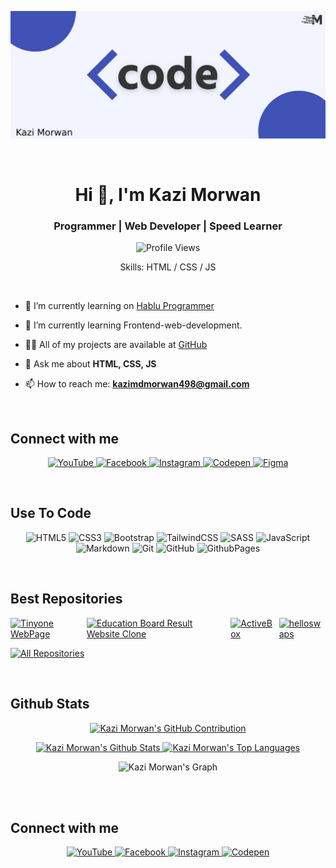<p align="center">
  <img src="./code.jpg" alt="Code"/>
</p>

<br>

<h1 align="center">Hi 👋, I'm Kazi Morwan</h1>
<h3 align="center">Programmer | Web Developer | Speed Learner</h3>

<div align="center">

![Profile Views](https://visitcount.itsvg.in/api?id=kazimorwan498&icon=0&color=0)

Skills: HTML / CSS / JS

</div>

<br>

- 🔭 I’m currently learning on [Hablu Programmer](https://www.hablu-programmer.com/)

- 🌱 I’m currently learning Frontend-web-development.

- 👨‍💻 All of my projects are available at [GitHub](https://github.com/kazimorwan498)

- 💬 Ask me about **HTML, CSS, JS**

- 📫 How to reach me: **<kazimdmorwan498@gmail.com>**

<br>

## Connect with me

<p align="center">
    <a href="https://youtube.com/@kazimorwan498">
        <img src="https://img.shields.io/badge/YouTube-%23FF0000.svg?style=for-the-badge&logo=YouTube&logoColor=white" alt="YouTube" />
    </a>
    <a href="https://facebook.com/kazimorwan498">
        <img src="https://img.shields.io/badge/Facebook-%231877F2.svg?style=for-the-badge&logo=Facebook&logoColor=white" alt="Facebook" />
    </a>
    <a href="https://instagram.com/kazimorwan498">
        <img src="https://img.shields.io/badge/Instagram-%23E4405F.svg?style=for-the-badge&logo=Instagram&logoColor=white" alt="Instagram" />
    </a>
    <a href="https://codepen.io/kazimorwan498">
        <img src="https://img.shields.io/badge/Codepen-000000?style=for-the-badge&logo=codepen&logoColor=white" alt="Codepen" />
    </a>
    <a href="https://www.figma.com/@kazimorwan498">
       <img src="https://img.shields.io/badge/Figma-F24E1E?style=for-the-badge&logo=figma&logoColor=white" alt="Figma" />
    </a>
</p>

<br>

## Use To Code

<p align="center">
    <img src="https://img.shields.io/badge/html5-%23E34F26.svg?style=for-the-badge&logo=html5&logoColor=white" alt="HTML5" />
    <img src="https://img.shields.io/badge/css3-%231572B6.svg?style=for-the-badge&logo=css3&logoColor=white" alt="CSS3" />
    <img src="https://img.shields.io/badge/bootstrap-%23712cf9.svg?style=for-the-badge&logo=bootstrap&logoColor=white" alt="Bootstrap" />
    <img src="https://img.shields.io/badge/Tailwind_CSS-38bdf8?style=for-the-badge&logo=tailwind-css&logoColor=white" alt="TailwindCSS" />
    <img src="https://img.shields.io/badge/sass-%23CC6699.svg?style=for-the-badge&logo=sass&logoColor=white" alt="SASS" />
    <img src="https://img.shields.io/badge/javascript-%23323330.svg?style=for-the-badge&logo=javascript&logoColor=%23F7DF1E" alt="JavaScript" />
    <img src="https://img.shields.io/badge/markdown-%23000000.svg?style=for-the-badge&logo=markdown&logoColor=white" alt="Markdown" />
    <img src="https://img.shields.io/badge/git-%23F05033.svg?style=for-the-badge&logo=git&logoColor=white" alt="Git" />
    <img src="https://img.shields.io/badge/github-%23121011.svg?style=for-the-badge&logo=github&logoColor=white" alt="GitHub" />
    <img src="https://img.shields.io/badge/github%20pages-121013?style=for-the-badge&logo=github&logoColor=white" alt="GithubPages" />
</p>

<br/>

## Best Repositories

<div style="display: flex; justify-content: space-between; gap: 10px;">
  <a href="https://github.com/kazimorwan498/Tinyone/">
    <img src="https://github-readme-stats.vercel.app/api/pin/?username=kazimorwan498&repo=Tinyone&border_color=7F3FBF&bg_color=0D1117&title_color=C9D1D9&text_color=8B949E&icon_color=7F3FBF&height=150" alt="Tinyone WebPage" />
  </a>

  <a href="https://github.com/kazimorwan498/Education_Board_Result_Website_Clone">
    <img src="https://github-readme-stats.vercel.app/api/pin/?username=kazimorwan498&repo=Education_Board_Result_Website_Clone&border_color=7F3FBF&bg_color=0D1117&title_color=C9D1D9&text_color=8B949E&icon_color=7F3FBF&height=150" alt="Education Board Result Website Clone" />
  </a>

  <a href="https://github.com/kazimorwan498/ActiveBox">
    <img src="https://github-readme-stats.vercel.app/api/pin/?username=kazimorwan498&repo=ActiveBox&border_color=7F3FBF&bg_color=0D1117&title_color=C9D1D9&text_color=8B949E&icon_color=7F3FBF&height=150" alt="ActiveBox" />
  </a>

  <a href="https://github.com/kazimorwan498/helloswaps">
    <img src="https://github-readme-stats.vercel.app/api/pin/?username=kazimorwan498&repo=helloswaps&border_color=7F3FBF&bg_color=0D1117&title_color=C9D1D9&text_color=8B949E&icon_color=7F3FBF&height=150" alt="helloswaps" />
  </a>
</div>

<a href="https://github.com/kazimorwan498?tab=repositories" target="_blank"><img alt="All Repositories" title="All Repositories" src="https://img.shields.io/badge/-All%20Repositories-2962FF?style=for-the-badge&logo=koding&logoColor=white"/></a>

<br/>

## Github Stats

<p align="center">
  <a href="https://github.com/kazimorwan498">
    <img src="https://github-profile-summary-cards.vercel.app/api/cards/profile-details?username=kazimorwan498&theme=radical" alt="Kazi Morwan's GitHub Contribution"/>
  </a>
</p>

<p align="center">
    <a href="https://github.com/kazimorwan498">
      <img alt="Kazi Morwan's Github Stats" src="https://denvercoder1-github-readme-stats.vercel.app/api?username=kazimorwan498&show_icons=true&count_private=true&theme=react&border_color=7F3FBF&bg_color=0D1117&title_color=F85D7F&icon_color=F8D866" height="200px" width="auto"/>
    </a>
    <a href="https://github.com/kazimorwan498">
      <img alt="Kazi Morwan's Top Languages" src="https://denvercoder1-github-readme-stats.vercel.app/api/top-langs/?username=kazimorwan498&langs_count=8&layout=compact&theme=react&border_color=7F3FBF&bg_color=0D1117&title_color=F85D7F&icon_color=F8D866" height="200px" width="auto"/>
    </a>
</p>

<p align="center">
  <img src="https://github-readme-activity-graph.vercel.app/graph?username=kazimorwan498&custom_title=Kazi_Morwan's%20GitHub%20Activity%20Graph&bg_color=0D1117&color=7F3FBF&line=7F3FBF&point=7F3FBF&area_color=FFFFFF&title_color=FFFFFF&area=true" alt="Kazi Morwan's Graph"/>
</p>

<br/>
<br/>

## Connect with me

<p align="center">
    <a href="https://youtube.com/@kazimorwan498">
        <img src="https://img.shields.io/badge/YouTube-%23FF0000.svg?style=for-the-badge&logo=YouTube&logoColor=white" alt="YouTube" />
    </a>
    <a href="https://facebook.com/kazimorwan498">
        <img src="https://img.shields.io/badge/Facebook-%231877F2.svg?style=for-the-badge&logo=Facebook&logoColor=white" alt="Facebook" />
    </a>
    <a href="https://instagram.com/kazimorwan498">
        <img src="https://img.shields.io/badge/Instagram-%23E4405F.svg?style=for-the-badge&logo=Instagram&logoColor=white" alt="Instagram" />
    </a>
    <a href="https://codepen.io/kazimorwan498">
        <img src="https://img.shields.io/badge/Codepen-000000?style=for-the-badge&logo=codepen&logoColor=white" alt="Codepen" />
    </a>
</p>
